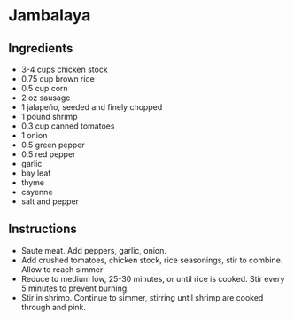 # Jambalaya

## Ingredients

- 3-4 cups chicken stock
- 0.75 cup brown rice
- 0.5 cup corn
- 2 oz sausage
- 1 jalapeño, seeded and finely chopped
- 1 pound shrimp
- 0.3 cup canned tomatoes
- 1 onion
- 0.5 green pepper
- 0.5 red pepper
- garlic
- bay leaf
- thyme
- cayenne
- salt and pepper

## Instructions
- Saute meat. Add peppers, garlic, onion. 
- Add crushed tomatoes, chicken stock, rice seasonings, stir to combine. Allow to reach simmer
- Reduce to medium low, 25-30 minutes, or until rice is cooked. Stir every 5 minutes to prevent burning.
- Stir in shrimp. Continue to simmer, stirring until shrimp are cooked through and pink.




